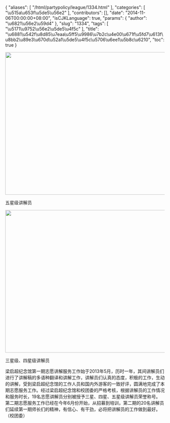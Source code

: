 {
    "aliases": [
        "/html/partypolicy/league/1334.html"
    ],
    "categories": [
        "\u515a\u653f\u5de5\u56e2"
    ],
    "contributors": [],
    "date": "2014-11-06T00:00:00+08:00",
    "isCJKLanguage": true,
    "params": {
        "author": "\u6821\u56e2\u59d4"
    },
    "slug": "1334",
    "tags": [
        "\u5171\u9752\u56e2\u5de5\u4f5c"
    ],
    "title": "\u6881\u542f\u8d85\u7eaa\u5ff5\u9986\u7b2c\u4e00\u671f\u5fd7\u613f\u8bb2\u89e3\u670d\u52a1\u5de5\u4f5c\u5706\u6ee1\u5b8c\u6210",
    "toc": true
}


<img
    src="https://cdn.tfls.online/mirror/full/965fc55ff95cbaea364486d51306d4c9e244b3b2.jpg"
    style="display:block;margin-left:auto;margin-right:auto;"
    decoding="async"
    fetchpriority="auto"
    loading="lazy"
    height="450"
    width="600"
/>




五星级讲解员





<img
    src="http://www.tfls.cn/images/141106/1-14110615251N47.JPG"
    style="display:block;margin-left:auto;margin-right:auto;"
    decoding="async"
    fetchpriority="auto"
    loading="lazy"
    height="450"
    width="600"
/>




三星级、四星级讲解员




  





梁启超纪念馆第一期志愿讲解服务工作始于2013年5月，历时一年，其间讲解员们进行了讲解稿的多语种翻译和讲解工作，讲解员们认真的态度，积极的工作，生动的讲解，受到梁启超纪念馆的工作人员和国内外游客的一致好评，圆满地完成了本期志愿服务工作。经过梁启超纪念馆和校团委的严格考核，根据讲解员的工作情况和服务时长，19名志愿讲解员分别被授予三星、四星、五星级讲解员荣誉称号。第二期志愿服务工作已经在今年6月份开始，从招募到培训，第二期的20名讲解员们延续第一期师长们的精神，有信心、有干劲，必将把讲解员的工作做到最好。（校团委）




  



